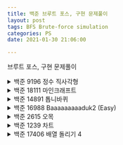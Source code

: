 ```yaml
---
title: 백준 브루트 포스, 구현 문제풀이
layout: post
tags: BFS Brute-force simulation
categories: PS
date: 2021-01-30 21:06:00

--- 
```


브루트 포스, 구현 문제풀이


<details>
<summary>백준 9196 정수 직사각형</summary>
모든 w*w+h*h, h, w 를 벡터에 넣고 문제에 조건과 맞게 정렬한뒤 이분탐색으로 입력받은 값의 인덱스를 찾고 다음 인덱스의 값을 출력한다.
</details>

<details>
<summary>백준 18111 마인크래프트</summary>
블럭의 높이가 0~256 이기때문에 범위가 작다.

500 * 500 * 256 으로 각 모든 높이를 만들어보며 답을 구하면 된다.
</details>

<details>
<summary>백준 14891 톱니바퀴</summary>
<p>
deque을 이용하여서 쉽게 구현이 가능하다.

``` cpp
deque<int> d;
if(x == -1){
    d.push_back(d.front());
    d.front_pop();
}
else{
    d.push_front(d.back());
    d.pop_back();
}

```

x를 시계방향으로 회전한다면 x+1, x-1을 반시계 방향으로 회전하는것은 mod 연산을 통해서 쉽게 구할 수 있다.
</p>
</details>

<details>
<summary>백준 16988 Baaaaaaaaaduk2 (Easy)</summary>
점 2개를 모든 경우에 배치한 뒤 BFS를 돌려 돌을 잡을 수 있는지 확인하면 된다.

모든 칸에 2개의 점씩 배치해보는게 (NM)^2, BFS는 NM에 가능하다.
따라서 (NM)^3 에 해결이 가능하다.
</details>

<details>
<summary>백준 2615 오목</summary>
반복문을 돌면서 해당하는 좌표의 배열이 1 혹은 2라면 가로 세로 대각선으로 확인하면 된다.
</details>

<details>
<summary>백준 1239 차트</summary>
N의 범위가 8이기 때문에
배열을 정렬한 뒤 next_permutation()을 이용하여 모든 경우로 배열을 바꾸어보고, 그 후 연속된 원소의 합이 50이 나오는 경우의 수를 새면 된다.

* 원형이다 조심하자!

</details>

<details>
<summary>백준 17406 배열 돌리기 4</summary>
K의 범위가 6이하 이기 때문에
next_permutation() 을 이용하여 모든 순서를 다 만든뒤 연산을 하면 답을 구할 수 있다.

</details>
